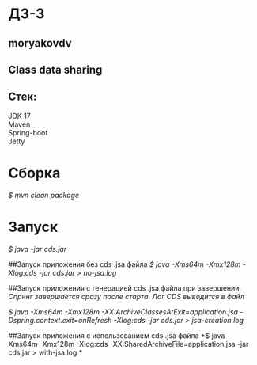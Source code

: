 # ДЗ-3
## moryakovdv

## Class data sharing



## Стек:
JDK 17  
Maven  
Spring-boot  
Jetty  

# Сборка
*$ mvn clean package*

# Запуск
*$ java -jar cds.jar*  

##Запуск приложения без cds .jsa файла
*$ java -Xms64m -Xmx128m -Xlog:cds -jar cds.jar > no-jsa.log*  

##Запуск приложения с генерацией cds .jsa файла при завершении. 
*Спринг завершается сразу после старта. Лог CDS выводится в файл*  
  
*$ java -Xms64m -Xmx128m -XX:ArchiveClassesAtExit=application.jsa -Dspring.context.exit=onRefresh -Xlog:cds -jar cds.jar > jsa-creation.log*

##Запуск приложения с использованием cds .jsa файла
*$ java -Xms64m -Xmx128m -Xlog:cds -XX:SharedArchiveFile=application.jsa -jar cds.jar > with-jsa.log *  





